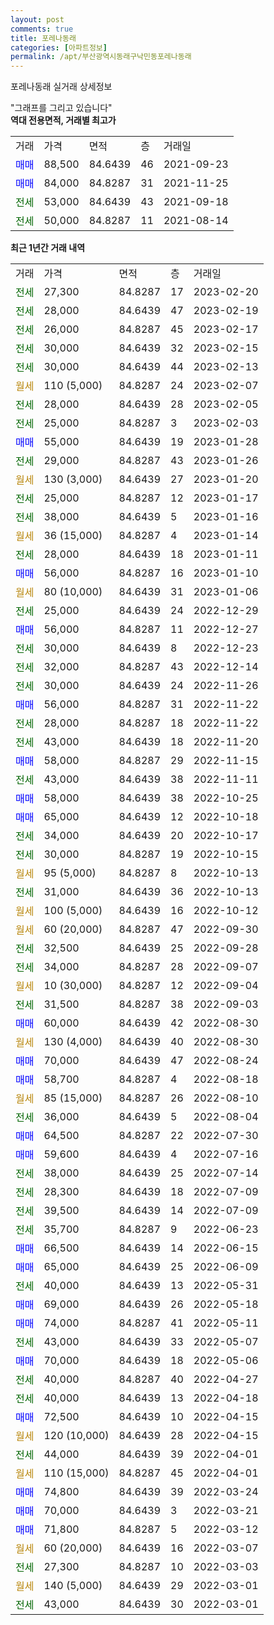 ```yaml
---
layout: post
comments: true
title: 포레나동래
categories: [아파트정보]
permalink: /apt/부산광역시동래구낙민동포레나동래
---
```


포레나동래 실거래 상세정보

<script type="text/javascript">
  google.charts.load('current', {'packages':['line', 'corechart']});
  google.charts.setOnLoadCallback(drawChart);

  function drawChart() {
    var data = new google.visualization.DataTable();
    data.addColumn('date', '거래일');
    data.addColumn('number', "매매");
    data.addColumn('number', "전세");
    data.addColumn('number', "전매");

    data.addRows([[new Date(Date.parse("2023-02-20")), null, 27300, null], [new Date(Date.parse("2023-02-19")), null, 28000, null], [new Date(Date.parse("2023-02-17")), null, 26000, null], [new Date(Date.parse("2023-02-15")), null, 30000, null], [new Date(Date.parse("2023-02-13")), null, 30000, null], [new Date(Date.parse("2023-02-07")), null, null, null], [new Date(Date.parse("2023-02-05")), null, 28000, null], [new Date(Date.parse("2023-02-03")), null, 25000, null], [new Date(Date.parse("2023-01-28")), 55000, null, null], [new Date(Date.parse("2023-01-26")), null, 29000, null], [new Date(Date.parse("2023-01-20")), null, null, null], [new Date(Date.parse("2023-01-17")), null, 25000, null], [new Date(Date.parse("2023-01-16")), null, 38000, null], [new Date(Date.parse("2023-01-14")), null, null, null], [new Date(Date.parse("2023-01-11")), null, 28000, null], [new Date(Date.parse("2023-01-10")), 56000, null, null], [new Date(Date.parse("2023-01-06")), null, null, null], [new Date(Date.parse("2022-12-29")), null, 25000, null], [new Date(Date.parse("2022-12-27")), 56000, null, null], [new Date(Date.parse("2022-12-23")), null, 30000, null], [new Date(Date.parse("2022-12-14")), null, 32000, null], [new Date(Date.parse("2022-11-26")), null, 30000, null], [new Date(Date.parse("2022-11-22")), 56000, null, null], [new Date(Date.parse("2022-11-22")), null, 28000, null], [new Date(Date.parse("2022-11-20")), null, 43000, null], [new Date(Date.parse("2022-11-15")), 58000, null, null], [new Date(Date.parse("2022-11-11")), null, 43000, null], [new Date(Date.parse("2022-10-25")), 58000, null, null], [new Date(Date.parse("2022-10-18")), 65000, null, null], [new Date(Date.parse("2022-10-17")), null, 34000, null], [new Date(Date.parse("2022-10-15")), null, 30000, null], [new Date(Date.parse("2022-10-13")), null, null, null], [new Date(Date.parse("2022-10-13")), null, 31000, null], [new Date(Date.parse("2022-10-12")), null, null, null], [new Date(Date.parse("2022-09-30")), null, null, null], [new Date(Date.parse("2022-09-28")), null, 32500, null], [new Date(Date.parse("2022-09-07")), null, 34000, null], [new Date(Date.parse("2022-09-04")), null, null, null], [new Date(Date.parse("2022-09-03")), null, 31500, null], [new Date(Date.parse("2022-08-30")), 60000, null, null], [new Date(Date.parse("2022-08-30")), null, null, null], [new Date(Date.parse("2022-08-24")), 70000, null, null], [new Date(Date.parse("2022-08-18")), 58700, null, null], [new Date(Date.parse("2022-08-10")), null, null, null], [new Date(Date.parse("2022-08-04")), null, 36000, null], [new Date(Date.parse("2022-07-30")), 64500, null, null], [new Date(Date.parse("2022-07-16")), 59600, null, null], [new Date(Date.parse("2022-07-14")), null, 38000, null], [new Date(Date.parse("2022-07-09")), null, 28300, null], [new Date(Date.parse("2022-07-09")), null, 39500, null], [new Date(Date.parse("2022-06-23")), null, 35700, null], [new Date(Date.parse("2022-06-15")), 66500, null, null], [new Date(Date.parse("2022-06-09")), 65000, null, null], [new Date(Date.parse("2022-05-31")), null, 40000, null], [new Date(Date.parse("2022-05-18")), 69000, null, null], [new Date(Date.parse("2022-05-11")), 74000, null, null], [new Date(Date.parse("2022-05-07")), null, 43000, null], [new Date(Date.parse("2022-05-06")), 70000, null, null], [new Date(Date.parse("2022-04-27")), null, 40000, null], [new Date(Date.parse("2022-04-18")), null, 40000, null], [new Date(Date.parse("2022-04-15")), 72500, null, null], [new Date(Date.parse("2022-04-15")), null, null, null], [new Date(Date.parse("2022-04-01")), null, 44000, null], [new Date(Date.parse("2022-04-01")), null, null, null], [new Date(Date.parse("2022-03-24")), 74800, null, null], [new Date(Date.parse("2022-03-21")), 70000, null, null], [new Date(Date.parse("2022-03-12")), 71800, null, null], [new Date(Date.parse("2022-03-07")), null, null, null], [new Date(Date.parse("2022-03-03")), null, 27300, null], [new Date(Date.parse("2022-03-01")), null, null, null], [new Date(Date.parse("2022-03-01")), null, 43000, null]]);

    var options = {
      hAxis: {
        format: 'yyyy/MM/dd'
      },    
      lineWidth: 0,
      pointsVisible: true,    
      title: '최근 1년간 유형별 실거래가 분포',
      legend: { position: 'bottom' }
    };

    var formatter = new google.visualization.NumberFormat({pattern:'###,###'} );
    formatter.format(data, 1);
    formatter.format(data, 2);
    
    setTimeout(function() {
        var chart = new google.visualization.LineChart(document.getElementById('columnchart_material'));
        chart.draw(data, (options));
        document.getElementById('loading').style.display = 'none';
    }, 200);
  }
</script>


<div id="loading" style="z-index:20; display: block; margin-left: 0px">"그래프를 그리고 있습니다"</div>
<div id="columnchart_material" style="width: 95%; margin-left: 0px; display: block"></div>
<!-- contents start -->
<b>역대 전용면적, 거래별 최고가</b>
<table class="sortable">
    <tr>
      <td>거래</td>
      <td>가격</td>
      <td>면적</td>
      <td>층</td>
      <td>거래일</td>
    </tr>
        <tr>
          <td><a style="color: blue">매매</a></td>
          <td>88,500</td>
          <td>84.6439</td>
          <td>46</td>
          <td>2021-09-23</td>
        </tr>            <tr>
          <td><a style="color: blue">매매</a></td>
          <td>84,000</td>
          <td>84.8287</td>
          <td>31</td>
          <td>2021-11-25</td>
        </tr>        
        <tr>
              <td><a style="color: darkgreen">전세</a></td>
              <td>53,000</td>
              <td>84.6439</td>
              <td>43</td>
              <td>2021-09-18</td>
            </tr>            <tr>
              <td><a style="color: darkgreen">전세</a></td>
              <td>50,000</td>
              <td>84.8287</td>
              <td>11</td>
              <td>2021-08-14</td>
            </tr>        
    
</table>

<b>최근 1년간 거래 내역</b>

<table class="sortable">
    <tr>
      <td>거래</td>
      <td>가격</td>
      <td>면적</td>
      <td>층</td>
      <td>거래일</td>
    </tr>
    <tr>
      <td><a style="color: darkgreen">전세</a></td>
      <td>27,300</td>
      <td>84.8287</td>
      <td>17</td>
      <td>2023-02-20</td>
    </tr>          <tr>
      <td><a style="color: darkgreen">전세</a></td>
      <td>28,000</td>
      <td>84.6439</td>
      <td>47</td>
      <td>2023-02-19</td>
    </tr>          <tr>
      <td><a style="color: darkgreen">전세</a></td>
      <td>26,000</td>
      <td>84.8287</td>
      <td>45</td>
      <td>2023-02-17</td>
    </tr>          <tr>
      <td><a style="color: darkgreen">전세</a></td>
      <td>30,000</td>
      <td>84.6439</td>
      <td>32</td>
      <td>2023-02-15</td>
    </tr>          <tr>
      <td><a style="color: darkgreen">전세</a></td>
      <td>30,000</td>
      <td>84.6439</td>
      <td>44</td>
      <td>2023-02-13</td>
    </tr>          <tr>
      <td><a style="color: darkgoldenrod">월세</a></td>
      <td>110 (5,000)</td>
      <td>84.8287</td>
      <td>24</td>
      <td>2023-02-07</td>
    </tr>          <tr>
      <td><a style="color: darkgreen">전세</a></td>
      <td>28,000</td>
      <td>84.6439</td>
      <td>28</td>
      <td>2023-02-05</td>
    </tr>          <tr>
      <td><a style="color: darkgreen">전세</a></td>
      <td>25,000</td>
      <td>84.8287</td>
      <td>3</td>
      <td>2023-02-03</td>
    </tr>          <tr>
      <td><a style="color: blue">매매</a></td>
      <td>55,000</td>
      <td>84.6439</td>
      <td>19</td>
      <td>2023-01-28</td>
    </tr>          <tr>
      <td><a style="color: darkgreen">전세</a></td>
      <td>29,000</td>
      <td>84.8287</td>
      <td>43</td>
      <td>2023-01-26</td>
    </tr>          <tr>
      <td><a style="color: darkgoldenrod">월세</a></td>
      <td>130 (3,000)</td>
      <td>84.6439</td>
      <td>27</td>
      <td>2023-01-20</td>
    </tr>          <tr>
      <td><a style="color: darkgreen">전세</a></td>
      <td>25,000</td>
      <td>84.8287</td>
      <td>12</td>
      <td>2023-01-17</td>
    </tr>          <tr>
      <td><a style="color: darkgreen">전세</a></td>
      <td>38,000</td>
      <td>84.6439</td>
      <td>5</td>
      <td>2023-01-16</td>
    </tr>          <tr>
      <td><a style="color: darkgoldenrod">월세</a></td>
      <td>36 (15,000)</td>
      <td>84.8287</td>
      <td>4</td>
      <td>2023-01-14</td>
    </tr>          <tr>
      <td><a style="color: darkgreen">전세</a></td>
      <td>28,000</td>
      <td>84.6439</td>
      <td>18</td>
      <td>2023-01-11</td>
    </tr>          <tr>
      <td><a style="color: blue">매매</a></td>
      <td>56,000</td>
      <td>84.8287</td>
      <td>16</td>
      <td>2023-01-10</td>
    </tr>          <tr>
      <td><a style="color: darkgoldenrod">월세</a></td>
      <td>80 (10,000)</td>
      <td>84.6439</td>
      <td>31</td>
      <td>2023-01-06</td>
    </tr>          <tr>
      <td><a style="color: darkgreen">전세</a></td>
      <td>25,000</td>
      <td>84.6439</td>
      <td>24</td>
      <td>2022-12-29</td>
    </tr>          <tr>
      <td><a style="color: blue">매매</a></td>
      <td>56,000</td>
      <td>84.8287</td>
      <td>11</td>
      <td>2022-12-27</td>
    </tr>          <tr>
      <td><a style="color: darkgreen">전세</a></td>
      <td>30,000</td>
      <td>84.6439</td>
      <td>8</td>
      <td>2022-12-23</td>
    </tr>          <tr>
      <td><a style="color: darkgreen">전세</a></td>
      <td>32,000</td>
      <td>84.8287</td>
      <td>43</td>
      <td>2022-12-14</td>
    </tr>          <tr>
      <td><a style="color: darkgreen">전세</a></td>
      <td>30,000</td>
      <td>84.6439</td>
      <td>24</td>
      <td>2022-11-26</td>
    </tr>          <tr>
      <td><a style="color: blue">매매</a></td>
      <td>56,000</td>
      <td>84.8287</td>
      <td>31</td>
      <td>2022-11-22</td>
    </tr>          <tr>
      <td><a style="color: darkgreen">전세</a></td>
      <td>28,000</td>
      <td>84.8287</td>
      <td>18</td>
      <td>2022-11-22</td>
    </tr>          <tr>
      <td><a style="color: darkgreen">전세</a></td>
      <td>43,000</td>
      <td>84.6439</td>
      <td>18</td>
      <td>2022-11-20</td>
    </tr>          <tr>
      <td><a style="color: blue">매매</a></td>
      <td>58,000</td>
      <td>84.8287</td>
      <td>29</td>
      <td>2022-11-15</td>
    </tr>          <tr>
      <td><a style="color: darkgreen">전세</a></td>
      <td>43,000</td>
      <td>84.6439</td>
      <td>38</td>
      <td>2022-11-11</td>
    </tr>          <tr>
      <td><a style="color: blue">매매</a></td>
      <td>58,000</td>
      <td>84.6439</td>
      <td>38</td>
      <td>2022-10-25</td>
    </tr>          <tr>
      <td><a style="color: blue">매매</a></td>
      <td>65,000</td>
      <td>84.6439</td>
      <td>12</td>
      <td>2022-10-18</td>
    </tr>          <tr>
      <td><a style="color: darkgreen">전세</a></td>
      <td>34,000</td>
      <td>84.6439</td>
      <td>20</td>
      <td>2022-10-17</td>
    </tr>          <tr>
      <td><a style="color: darkgreen">전세</a></td>
      <td>30,000</td>
      <td>84.8287</td>
      <td>19</td>
      <td>2022-10-15</td>
    </tr>          <tr>
      <td><a style="color: darkgoldenrod">월세</a></td>
      <td>95 (5,000)</td>
      <td>84.8287</td>
      <td>8</td>
      <td>2022-10-13</td>
    </tr>          <tr>
      <td><a style="color: darkgreen">전세</a></td>
      <td>31,000</td>
      <td>84.6439</td>
      <td>36</td>
      <td>2022-10-13</td>
    </tr>          <tr>
      <td><a style="color: darkgoldenrod">월세</a></td>
      <td>100 (5,000)</td>
      <td>84.6439</td>
      <td>16</td>
      <td>2022-10-12</td>
    </tr>          <tr>
      <td><a style="color: darkgoldenrod">월세</a></td>
      <td>60 (20,000)</td>
      <td>84.8287</td>
      <td>47</td>
      <td>2022-09-30</td>
    </tr>          <tr>
      <td><a style="color: darkgreen">전세</a></td>
      <td>32,500</td>
      <td>84.6439</td>
      <td>25</td>
      <td>2022-09-28</td>
    </tr>          <tr>
      <td><a style="color: darkgreen">전세</a></td>
      <td>34,000</td>
      <td>84.8287</td>
      <td>28</td>
      <td>2022-09-07</td>
    </tr>          <tr>
      <td><a style="color: darkgoldenrod">월세</a></td>
      <td>10 (30,000)</td>
      <td>84.8287</td>
      <td>12</td>
      <td>2022-09-04</td>
    </tr>          <tr>
      <td><a style="color: darkgreen">전세</a></td>
      <td>31,500</td>
      <td>84.8287</td>
      <td>38</td>
      <td>2022-09-03</td>
    </tr>          <tr>
      <td><a style="color: blue">매매</a></td>
      <td>60,000</td>
      <td>84.6439</td>
      <td>42</td>
      <td>2022-08-30</td>
    </tr>          <tr>
      <td><a style="color: darkgoldenrod">월세</a></td>
      <td>130 (4,000)</td>
      <td>84.6439</td>
      <td>40</td>
      <td>2022-08-30</td>
    </tr>          <tr>
      <td><a style="color: blue">매매</a></td>
      <td>70,000</td>
      <td>84.6439</td>
      <td>47</td>
      <td>2022-08-24</td>
    </tr>          <tr>
      <td><a style="color: blue">매매</a></td>
      <td>58,700</td>
      <td>84.8287</td>
      <td>4</td>
      <td>2022-08-18</td>
    </tr>          <tr>
      <td><a style="color: darkgoldenrod">월세</a></td>
      <td>85 (15,000)</td>
      <td>84.8287</td>
      <td>26</td>
      <td>2022-08-10</td>
    </tr>          <tr>
      <td><a style="color: darkgreen">전세</a></td>
      <td>36,000</td>
      <td>84.6439</td>
      <td>5</td>
      <td>2022-08-04</td>
    </tr>          <tr>
      <td><a style="color: blue">매매</a></td>
      <td>64,500</td>
      <td>84.8287</td>
      <td>22</td>
      <td>2022-07-30</td>
    </tr>          <tr>
      <td><a style="color: blue">매매</a></td>
      <td>59,600</td>
      <td>84.6439</td>
      <td>4</td>
      <td>2022-07-16</td>
    </tr>          <tr>
      <td><a style="color: darkgreen">전세</a></td>
      <td>38,000</td>
      <td>84.6439</td>
      <td>25</td>
      <td>2022-07-14</td>
    </tr>          <tr>
      <td><a style="color: darkgreen">전세</a></td>
      <td>28,300</td>
      <td>84.6439</td>
      <td>18</td>
      <td>2022-07-09</td>
    </tr>          <tr>
      <td><a style="color: darkgreen">전세</a></td>
      <td>39,500</td>
      <td>84.6439</td>
      <td>14</td>
      <td>2022-07-09</td>
    </tr>          <tr>
      <td><a style="color: darkgreen">전세</a></td>
      <td>35,700</td>
      <td>84.8287</td>
      <td>9</td>
      <td>2022-06-23</td>
    </tr>          <tr>
      <td><a style="color: blue">매매</a></td>
      <td>66,500</td>
      <td>84.6439</td>
      <td>14</td>
      <td>2022-06-15</td>
    </tr>          <tr>
      <td><a style="color: blue">매매</a></td>
      <td>65,000</td>
      <td>84.6439</td>
      <td>25</td>
      <td>2022-06-09</td>
    </tr>          <tr>
      <td><a style="color: darkgreen">전세</a></td>
      <td>40,000</td>
      <td>84.6439</td>
      <td>13</td>
      <td>2022-05-31</td>
    </tr>          <tr>
      <td><a style="color: blue">매매</a></td>
      <td>69,000</td>
      <td>84.6439</td>
      <td>26</td>
      <td>2022-05-18</td>
    </tr>          <tr>
      <td><a style="color: blue">매매</a></td>
      <td>74,000</td>
      <td>84.8287</td>
      <td>41</td>
      <td>2022-05-11</td>
    </tr>          <tr>
      <td><a style="color: darkgreen">전세</a></td>
      <td>43,000</td>
      <td>84.6439</td>
      <td>33</td>
      <td>2022-05-07</td>
    </tr>          <tr>
      <td><a style="color: blue">매매</a></td>
      <td>70,000</td>
      <td>84.6439</td>
      <td>18</td>
      <td>2022-05-06</td>
    </tr>          <tr>
      <td><a style="color: darkgreen">전세</a></td>
      <td>40,000</td>
      <td>84.8287</td>
      <td>40</td>
      <td>2022-04-27</td>
    </tr>          <tr>
      <td><a style="color: darkgreen">전세</a></td>
      <td>40,000</td>
      <td>84.6439</td>
      <td>13</td>
      <td>2022-04-18</td>
    </tr>          <tr>
      <td><a style="color: blue">매매</a></td>
      <td>72,500</td>
      <td>84.6439</td>
      <td>10</td>
      <td>2022-04-15</td>
    </tr>          <tr>
      <td><a style="color: darkgoldenrod">월세</a></td>
      <td>120 (10,000)</td>
      <td>84.6439</td>
      <td>28</td>
      <td>2022-04-15</td>
    </tr>          <tr>
      <td><a style="color: darkgreen">전세</a></td>
      <td>44,000</td>
      <td>84.6439</td>
      <td>39</td>
      <td>2022-04-01</td>
    </tr>          <tr>
      <td><a style="color: darkgoldenrod">월세</a></td>
      <td>110 (15,000)</td>
      <td>84.8287</td>
      <td>45</td>
      <td>2022-04-01</td>
    </tr>          <tr>
      <td><a style="color: blue">매매</a></td>
      <td>74,800</td>
      <td>84.6439</td>
      <td>39</td>
      <td>2022-03-24</td>
    </tr>          <tr>
      <td><a style="color: blue">매매</a></td>
      <td>70,000</td>
      <td>84.6439</td>
      <td>3</td>
      <td>2022-03-21</td>
    </tr>          <tr>
      <td><a style="color: blue">매매</a></td>
      <td>71,800</td>
      <td>84.8287</td>
      <td>5</td>
      <td>2022-03-12</td>
    </tr>          <tr>
      <td><a style="color: darkgoldenrod">월세</a></td>
      <td>60 (20,000)</td>
      <td>84.6439</td>
      <td>16</td>
      <td>2022-03-07</td>
    </tr>          <tr>
      <td><a style="color: darkgreen">전세</a></td>
      <td>27,300</td>
      <td>84.8287</td>
      <td>10</td>
      <td>2022-03-03</td>
    </tr>          <tr>
      <td><a style="color: darkgoldenrod">월세</a></td>
      <td>140 (5,000)</td>
      <td>84.6439</td>
      <td>29</td>
      <td>2022-03-01</td>
    </tr>          <tr>
      <td><a style="color: darkgreen">전세</a></td>
      <td>43,000</td>
      <td>84.6439</td>
      <td>30</td>
      <td>2022-03-01</td>
    </tr>      </table>
<!-- contents end -->    

